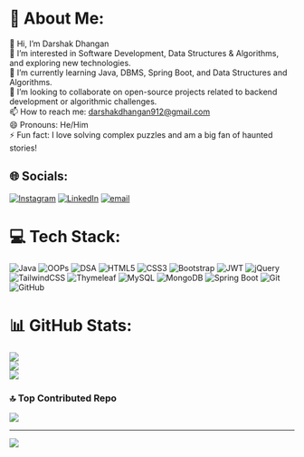 # 💫 About Me:
👋 Hi, I’m Darshak Dhangan<br>👀 I’m interested in Software Development, Data Structures & Algorithms, and exploring new technologies.<br>🌱 I’m currently learning Java, DBMS, Spring Boot, and Data Structures and Algorithms.<br>💞️ I’m looking to collaborate on open-source projects related to backend development or algorithmic challenges.<br>📫 How to reach me: darshakdhangan912@gmail.com<br>😄 Pronouns: He/Him<br>⚡ Fun fact: I love solving complex puzzles and am a big fan of haunted stories!


## 🌐 Socials:
[![Instagram](https://img.shields.io/badge/Instagram-%23E4405F.svg?logo=Instagram&logoColor=white)](https://instagram.com/_darshak_ahir_15) [![LinkedIn](https://img.shields.io/badge/LinkedIn-%230077B5.svg?logo=linkedin&logoColor=white)](https://linkedin.com/in/darshak-dhangan) [![email](https://img.shields.io/badge/Email-D14836?logo=gmail&logoColor=white)](mailto:darshakdhangan912@gmail.com) 

# 💻 Tech Stack:
![Java](https://img.shields.io/badge/java-%23ED8B00.svg?style=for-the-badge&logo=java&logoColor=white)
![OOPs](https://img.shields.io/badge/oops-%23085C0F.svg?style=for-the-badge&logo=code&logoColor=white)
![DSA](https://img.shields.io/badge/dsa-%25121011.svg?style=for-the-badge&logo=code&logoColor=white)
![HTML5](https://img.shields.io/badge/html5-%23E34F26.svg?style=for-the-badge&logo=html5&logoColor=white) ![CSS3](https://img.shields.io/badge/css3-%231572B6.svg?style=for-the-badge&logo=css3&logoColor=white) ![Bootstrap](https://img.shields.io/badge/bootstrap-%238511FA.svg?style=for-the-badge&logo=bootstrap&logoColor=white) ![JWT](https://img.shields.io/badge/JWT-black?style=for-the-badge&logo=JSON%20web%20tokens) ![jQuery](https://img.shields.io/badge/jquery-%230769AD.svg?style=for-the-badge&logo=jquery&logoColor=white) ![TailwindCSS](https://img.shields.io/badge/tailwindcss-%2338B2AC.svg?style=for-the-badge&logo=tailwind-css&logoColor=white) ![Thymeleaf](https://img.shields.io/badge/Thymeleaf-%23005C0F.svg?style=for-the-badge&logo=Thymeleaf&logoColor=white) ![MySQL](https://img.shields.io/badge/mysql-4479A1.svg?style=for-the-badge&logo=mysql&logoColor=white) ![MongoDB](https://img.shields.io/badge/MongoDB-%234ea94b.svg?style=for-the-badge&logo=mongodb&logoColor=white) ![Spring Boot](https://img.shields.io/badge/spring_boot-%236DB33F.svg?style=for-the-badge&logo=spring&logoColor=white) ![Git](https://img.shields.io/badge/git-%23F05033.svg?style=for-the-badge&logo=git&logoColor=white) ![GitHub](https://img.shields.io/badge/github-%23121011.svg?style=for-the-badge&logo=github&logoColor=white)
# 📊 GitHub Stats:
![](https://github-readme-stats.vercel.app/api?username=darshakkumar1502&theme=dark&hide_border=false&include_all_commits=false&count_private=false)<br/>
![](https://github-readme-streak-stats.herokuapp.com/?user=darshakkumar1502&theme=dark&hide_border=false)<br/>
![](https://github-readme-stats.vercel.app/api/top-langs/?username=darshakkumar1502&theme=dark&hide_border=false&include_all_commits=false&count_private=false&layout=compact)

### 🔝 Top Contributed Repo
![](https://github-contributor-stats.vercel.app/api?username=darshakkumar1502&limit=5&theme=dark&combine_all_yearly_contributions=true)

---
[![](https://visitcount.itsvg.in/api?id=darshakkumar1502&icon=0&color=0)](https://visitcount.itsvg.in)

<!-- Proudly created with GPRM ( https://gprm.itsvg.in ) -->
